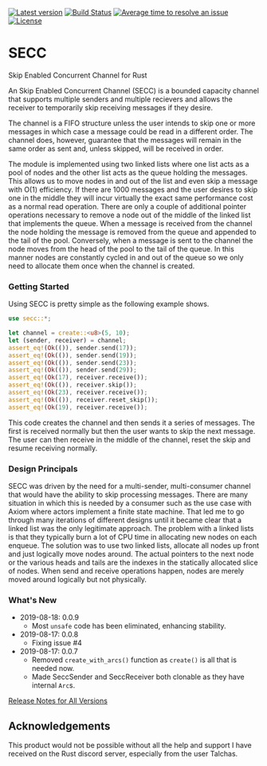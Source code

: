 [![Latest version](https://img.shields.io/crates/v/secc.svg)](https://crates.io/crates/secc)
[![Build Status](https://api.travis-ci.org/rsimmonsjr/secc.svg?branch=master)](https://travis-ci.org/rsimmonsjr/secc)
[![Average time to resolve an issue](https://isitmaintained.com/badge/resolution/rsimmonsjr/secc.svg)](https://isitmaintained.com/project/rsimmonsjr/secc)
[![License](https://img.shields.io/crates/l/secc.svg)](https://github.com/rsimmonsjr/secc#license)

# SECC
Skip Enabled Concurrent Channel for Rust

An Skip Enabled Concurrent Channel (SECC) is a bounded capacity channel that supports multiple 
senders and multiple recievers and allows the receiver to temporarily skip receiving messages 
if they desire.

The channel is a FIFO structure unless the user intends to skip one or more messages
in which case a message could be read in a different order. The channel does, however,
guarantee that the messages will remain in the same order as sent and, unless skipped, will
be received in order.

The module is implemented using two linked lists where one list acts as a pool of nodes and
the other list acts as the queue holding the messages. This allows us to move nodes in and out
of the list and even skip a message with O(1) efficiency. If there are 1000 messages and
the user desires to skip one in the middle they will incur virtually the exact same
performance cost as a normal read operation. There are only a couple of additional pointer
operations necessary to remove a node out of the middle of the linked list that implements
the queue.  When a message is received from the channel the node holding the message is
removed from the queue and appended to the tail of the pool. Conversely, when a  message is
sent to the channel the node moves from the head of the pool to the tail of the queue. In
this manner nodes are constantly cycled in and out of the queue so we only need to allocate
them once when the channel is created.

### Getting Started

Using SECC is pretty simple as the following example shows. 

```rust
use secc::*;

let channel = create::<u8>(5, 10);
let (sender, receiver) = channel;
assert_eq!(Ok(()), sender.send(17));
assert_eq!(Ok(()), sender.send(19));
assert_eq!(Ok(()), sender.send(23));
assert_eq!(Ok(()), sender.send(29));
assert_eq!(Ok(17), receiver.receive());
assert_eq!(Ok(()), receiver.skip());
assert_eq!(Ok(23), receiver.receive());
assert_eq!(Ok(()), receiver.reset_skip());
assert_eq!(Ok(19), receiver.receive());
```

This code creates the channel and then sends it a series of messages. The first is received 
normally but then the user wants to skip the next message. The user can then receive in
the middle of the channel, reset the skip and resume receiving normally. 


### Design Principals

SECC was driven by the need for a multi-sender, multi-consumer channel that would have the ability
to skip processing messages. There are many situation in which this is needed by a consumer
such as the use case with Axiom where actors implement a finite state machine. That led me to 
go through many iterations of different designs until it became clear that a linked list was the
only legitimate approach. The problem with a linked lists is that they typically burn a lot of 
CPU time in allocating new nodes on each enqueue. The solution was to use two linked lists, 
allocate all nodes up front and just logically move nodes around. The actual pointers to the 
next node or the various heads and tails are the indexes in the statically allocated slice of 
nodes. When send and receive operations happen, nodes are merely moved around logically but not
physically.

### What's New
* 2019-08-18: 0.0.9
  * Most `unsafe` code has been eliminated, enhancing stability.
* 2019-08-17: 0.0.8
  * Fixing issue #4
* 2019-08-17: 0.0.7
  * Removed `create_with_arcs()` function as `create()` is all that is needed now.
  * Made SeccSender and SeccReceiver both clonable as they have internal `Arc`s. 

[Release Notes for All Versions](https://github.com/rsimmonsjr/secc/blob/master/RELEASE_NOTES.md)

## Acknowledgements

This product would not be possible without all the help and support I have received on the Rust
discord server, especially from the user Talchas.

